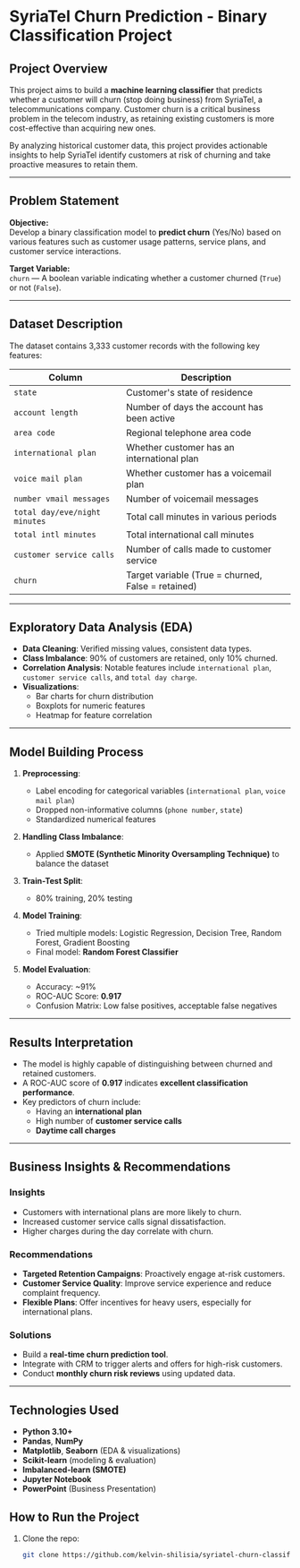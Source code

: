 # SyriaTel Churn Prediction - Binary Classification Project

## Project Overview

This project aims to build a **machine learning classifier** that predicts whether a customer will churn (stop doing business) from SyriaTel, a telecommunications company. Customer churn is a critical business problem in the telecom industry, as retaining existing customers is more cost-effective than acquiring new ones.

By analyzing historical customer data, this project provides actionable insights to help SyriaTel identify customers at risk of churning and take proactive measures to retain them.

---

## Problem Statement

**Objective:**  
Develop a binary classification model to **predict churn** (Yes/No) based on various features such as customer usage patterns, service plans, and customer service interactions.

**Target Variable:**  
`churn` — A boolean variable indicating whether a customer churned (`True`) or not (`False`).

---

## Dataset Description

The dataset contains 3,333 customer records with the following key features:

| Column                    | Description                                      |
|---------------------------|--------------------------------------------------|
| `state`                  | Customer's state of residence                    |
| `account length`         | Number of days the account has been active       |
| `area code`              | Regional telephone area code                     |
| `international plan`     | Whether customer has an international plan       |
| `voice mail plan`        | Whether customer has a voicemail plan            |
| `number vmail messages`  | Number of voicemail messages                     |
| `total day/eve/night minutes` | Total call minutes in various periods      |
| `total intl minutes`     | Total international call minutes                 |
| `customer service calls` | Number of calls made to customer service         |
| `churn`                  | Target variable (True = churned, False = retained) |

---

## Exploratory Data Analysis (EDA)

- **Data Cleaning**: Verified missing values, consistent data types.
- **Class Imbalance**: 90% of customers are retained, only 10% churned.
- **Correlation Analysis**: Notable features include `international plan`, `customer service calls`, and `total day charge`.
- **Visualizations**: 
  - Bar charts for churn distribution
  - Boxplots for numeric features
  - Heatmap for feature correlation

---

## Model Building Process

1. **Preprocessing**:
   - Label encoding for categorical variables (`international plan`, `voice mail plan`)
   - Dropped non-informative columns (`phone number`, `state`)
   - Standardized numerical features

2. **Handling Class Imbalance**:
   - Applied **SMOTE (Synthetic Minority Oversampling Technique)** to balance the dataset

3. **Train-Test Split**:
   - 80% training, 20% testing

4. **Model Training**:
   - Tried multiple models: Logistic Regression, Decision Tree, Random Forest, Gradient Boosting
   - Final model: **Random Forest Classifier**

5. **Model Evaluation**:
   - Accuracy: ~91%
   - ROC-AUC Score: **0.917**
   - Confusion Matrix: Low false positives, acceptable false negatives

---

## Results Interpretation

- The model is highly capable of distinguishing between churned and retained customers.
- A ROC-AUC score of **0.917** indicates **excellent classification performance**.
- Key predictors of churn include:
  - Having an **international plan**
  - High number of **customer service calls**
  - **Daytime call charges**

---

## Business Insights & Recommendations

### Insights
- Customers with international plans are more likely to churn.
- Increased customer service calls signal dissatisfaction.
- Higher charges during the day correlate with churn.

### Recommendations
- **Targeted Retention Campaigns**: Proactively engage at-risk customers.
- **Customer Service Quality**: Improve service experience and reduce complaint frequency.
- **Flexible Plans**: Offer incentives for heavy users, especially for international plans.

### Solutions
- Build a **real-time churn prediction tool**.
- Integrate with CRM to trigger alerts and offers for high-risk customers.
- Conduct **monthly churn risk reviews** using updated data.

---

## Technologies Used

- **Python 3.10+**
- **Pandas**, **NumPy**
- **Matplotlib**, **Seaborn** (EDA & visualizations)
- **Scikit-learn** (modeling & evaluation)
- **Imbalanced-learn (SMOTE)**
- **Jupyter Notebook**
- **PowerPoint** (Business Presentation)



## How to Run the Project

1. Clone the repo:

   ```bash
   git clone https://github.com/kelvin-shilisia/syriatel-churn-classifier.git
